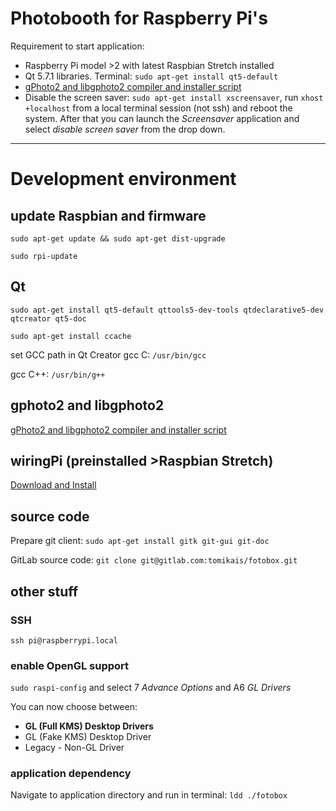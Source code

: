 # Photobooth for Raspberry Pi's
Requirement to start application:
* Raspberry Pi model >2 with latest Raspbian Stretch installed
* Qt 5.7.1 libraries. Terminal: `sudo apt-get install qt5-default`
* [gPhoto2 and libgphoto2 compiler and installer script](http://github.com/gonzalo/gphoto2-updater)
* Disable the screen saver: `sudo apt-get install xscreensaver`, run `xhost +localhost` from a local terminal session (not ssh) and reboot the system. After that you can launch the *Screensaver* application and select *disable screen saver* from the drop down.


---


# Development environment
## update Raspbian and firmware
`sudo apt-get update && sudo apt-get dist-upgrade`

`sudo rpi-update`

## Qt
`sudo apt-get install qt5-default qttools5-dev-tools qtdeclarative5-dev qtcreator qt5-doc`

`sudo apt-get install ccache`

set GCC path in Qt Creator
gcc C: `/usr/bin/gcc`

gcc C++: `/usr/bin/g++`

## gphoto2 and libgphoto2
[gPhoto2 and libgphoto2 compiler and installer script](http://github.com/gonzalo/gphoto2-updater)

## wiringPi (preinstalled >Raspbian Stretch)
[Download and Install](http://wiringpi.com/download-and-install/)

## source code
Prepare git client: `sudo apt-get install gitk git-gui git-doc`

GitLab source code: `git clone git@gitlab.com:tomikais/fotobox.git`


## other stuff
### SSH
`ssh pi@raspberrypi.local`
### enable OpenGL support
`sudo raspi-config` and select 7 *Advance Options* and A6 *GL Drivers*

You can now choose between:
* **GL (Full KMS) Desktop Drivers**
* GL (Fake KMS) Desktop Driver
* Legacy - Non-GL Driver

### application dependency
Navigate to application directory and run in terminal: `ldd ./fotobox`

